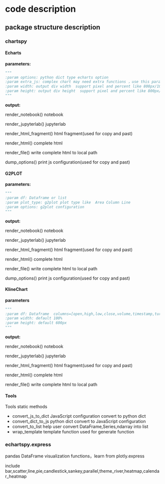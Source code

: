 # code description

## package structure description

### chartspy

#### Echarts 

**parameters:**
```python
"""
:param options: python dict type echarts option
:param extra_js: complex chart may need extra functions ，use this parameter
:param width: output div width  support pixel and percent like 800px/100%
:param height: output div height  support pixel and percent like 800px/100%
"""
```

**output:**


render_notebook() notebook

render_jupyterlab() jupyterlab

render_html_fragment()  html fragment(used for copy and past)

render_html()  complete html

render_file() write complete html to local path

dump_options() print js configuration(used for copy and past)

#### G2PLOT 

**parameters:**
```python
"""
:param df: Dataframe or list
:param plot_type: g2plot plot type like  Area Column Line 
:param options: g2plot configuration    
"""
```

**output:**

render_notebook() notebook

render_jupyterlab() jupyterlab

render_html_fragment()  html fragment(used for copy and past)

render_html()  complete html

render_file() write complete html to local path

dump_options() print js configuration(used for copy and past)


#### KlineChart
**parameters**
```python
"""
:param df: Dataframe  columns=[open,high,low,close,volume,timestamp,turnover]
:param width: default 100%
:param height: default 600px 
"""
```
**output:**

render_notebook() notebook

render_jupyterlab() jupyterlab

render_html_fragment()  html fragment(used for copy and past)

render_html()  complete html

render_file() write complete html to local path


#### Tools 

Tools  static methods

* convert_js_to_dict JavaScript configuration convert to python dict
* convert_dict_to_js python dict  convert to JavaScript configuration
* convert_to_list help user convert DataFrame,Series,ndarray into list
* wrap_template template function used for generate function 

### echartspy.express

pandas DataFrame visualization functions，learn from plotly.express

include  bar,scatter,line,pie,candlestick,sankey,parallel,theme_river,heatmap,calendar_heatmap

